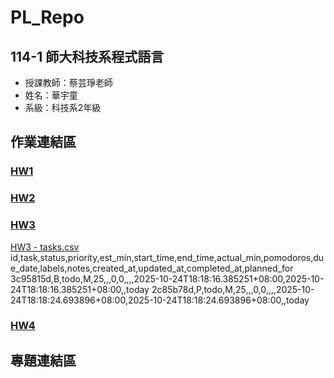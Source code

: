# PL_Repo
## 114-1 師大科技系程式語言
- 授課教師：蔡芸琤老師
- 姓名：華宇童
- 系級：科技系2年級
## 作業連結區
### [HW1](https://github.com/41371232H/PL_Repo/blob/main/HW1.ipynb)
### [HW2](https://github.com/41371232H/PL_Repo/blob/main/HW2.ipynb)
### [HW3](https://github.com/41371232H/PL_Repo/blob/main/HW3.ipynb)
[HW3 - tasks.csv](https://github.com/user-attachments/files/23141300/HW3.-.tasks.csv)
id,task,status,priority,est_min,start_time,end_time,actual_min,pomodoros,due_date,labels,notes,created_at,updated_at,completed_at,planned_for
3c95815d,B,todo,M,25,,,0,0,,,,2025-10-24T18:18:16.385251+08:00,2025-10-24T18:18:16.385251+08:00,,today
2c85b78d,P,todo,M,25,,,0,0,,,,2025-10-24T18:18:24.693896+08:00,2025-10-24T18:18:24.693896+08:00,,today
### [HW4](https://github.com/41371232H/PL_Repo/blob/main/HW4.ipynb)
## 專題連結區
